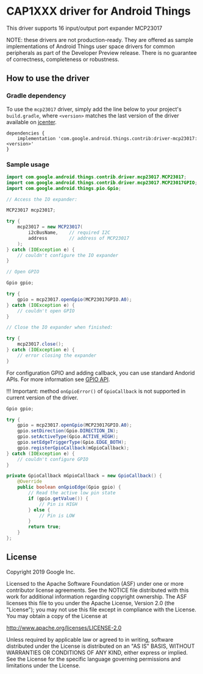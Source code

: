 CAP1XXX driver for Android Things
=================================

This driver supports 16 input/output port expander MCP23017

NOTE: these drivers are not production-ready. They are offered as sample
implementations of Android Things user space drivers for common peripherals
as part of the Developer Preview release. There is no guarantee
of correctness, completeness or robustness.

How to use the driver
---------------------

### Gradle dependency

To use the `mcp23017` driver, simply add the line below to your project's `build.gradle`,
where `<version>` matches the last version of the driver available on [jcenter][jcenter].

```
dependencies {
    implementation 'com.google.android.things.contrib:driver-mcp23017:<version>'
}
```

### Sample usage

```java
import com.google.android.things.contrib.driver.mcp23017.MCP23017;
import com.google.android.things.contrib.driver.mcp23017.MCP23017GPIO;
import com.google.android.things.pio.Gpio;

// Access the IO expander:

MCP23017 mcp23017;

try {
    mcp23017 = new MCP23017(
        i2cBusName,    // required I2C
        address        // address of MCP23017
    );
} catch (IOException e) {
    // couldn't configure the IO expander
}

// Open GPIO

Gpio gpio;

try {
    gpio = mcp23017.openGpio(MCP23017GPIO.A0);
} catch (IOException e) {
    // couldn't open GPIO
}

// Close the IO expander when finished:

try {
    mcp23017.close();
} catch (IOException e) {
    // error closing the expander
}
```

For configuration GPIO and adding callback, you can use standard Andorid APIs. 
For more information see [GPIO API](https://developer.android.com/things/sdk/pio/gpio).

!!! Important: method `onGpioError()` of `GpioCallback` is not supported in current version of the driver. 

```java
Gpio gpio;

try {
    gpio = mcp23017.openGpio(MCP23017GPIO.A0);
    gpio.setDirection(Gpio.DIRECTION_IN);
    gpio.setActiveType(Gpio.ACTIVE_HIGH);       
    gpio.setEdgeTriggerType(Gpio.EDGE_BOTH);
    gpio.registerGpioCallback(mGpioCallback);
} catch (IOException e) {
    // couldn't configure GPIO
} 

private GpioCallback mGpioCallback = new GpioCallback() {
    @Override
    public boolean onGpioEdge(Gpio gpio) {
        // Read the active low pin state
        if (gpio.getValue()) {
            // Pin is HIGH
        } else {
            // Pin is LOW
        }
        return true;
    }
};
```


License
-------

Copyright 2019 Google Inc.

Licensed to the Apache Software Foundation (ASF) under one or more contributor
license agreements.  See the NOTICE file distributed with this work for
additional information regarding copyright ownership.  The ASF licenses this
file to you under the Apache License, Version 2.0 (the "License"); you may not
use this file except in compliance with the License.  You may obtain a copy of
the License at

  http://www.apache.org/licenses/LICENSE-2.0

Unless required by applicable law or agreed to in writing, software
distributed under the License is distributed on an "AS IS" BASIS, WITHOUT
WARRANTIES OR CONDITIONS OF ANY KIND, either express or implied.  See the
License for the specific language governing permissions and limitations under
the License.

[jcenter]: https://bintray.com/google/androidthings/contrib-driver-cap1xxx/_latestVersion
